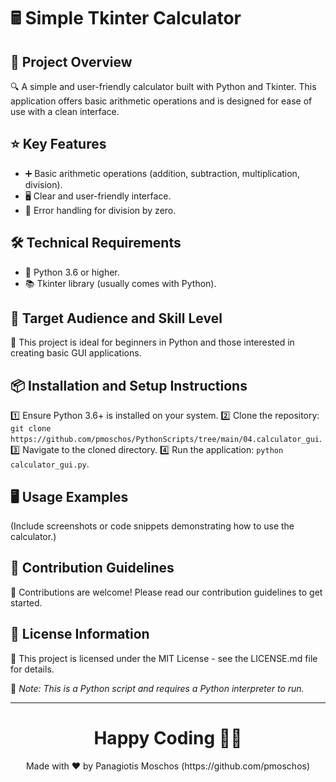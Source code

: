 # 🖩 Simple Tkinter Calculator

## 📄 Project Overview
🔍 A simple and user-friendly calculator built with Python and Tkinter. This application offers basic arithmetic operations and is designed for ease of use with a clean interface.

## ⭐ Key Features
- ➕ Basic arithmetic operations (addition, subtraction, multiplication, division).
- 🖥️ Clear and user-friendly interface.
- 🚫 Error handling for division by zero.

## 🛠️ Technical Requirements
- 🐍 Python 3.6 or higher.
- 📚 Tkinter library (usually comes with Python).

## 🎯 Target Audience and Skill Level
👥 This project is ideal for beginners in Python and those interested in creating basic GUI applications.

## 📦 Installation and Setup Instructions
1️⃣ Ensure Python 3.6+ is installed on your system.
2️⃣ Clone the repository: `git clone https://github.com/pmoschos/PythonScripts/tree/main/04.calculator_gui`.
3️⃣ Navigate to the cloned directory.
4️⃣ Run the application: `python calculator_gui.py`.

## 🖥️ Usage Examples
(Include screenshots or code snippets demonstrating how to use the calculator.)

## 👥 Contribution Guidelines
🤝 Contributions are welcome! Please read our contribution guidelines to get started.

## 📜 License Information
🔐 This project is licensed under the MIT License - see the LICENSE.md file for details.

🔗 *Note: This is a Python script and requires a Python interpreter to run.*

---

<h1 align=center>Happy Coding 👨‍💻 </h1>

<p align="center">
  Made with ❤️ by Panagiotis Moschos (https://github.com/pmoschos)
</p>
